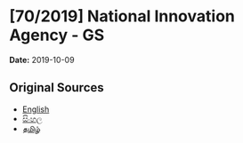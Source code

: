 # [70/2019] National Innovation Agency - GS

**Date:** 2019-10-09

## Original Sources

- [English](https://documents.gov.lk/view/bills/2019/10/70-2019_E.pdf)
- [සිංහල](https://documents.gov.lk/view/bills/2019/10/70-2019_S.pdf)
- [தமிழ்](https://documents.gov.lk/view/bills/2019/10/70-2019_T.pdf)
